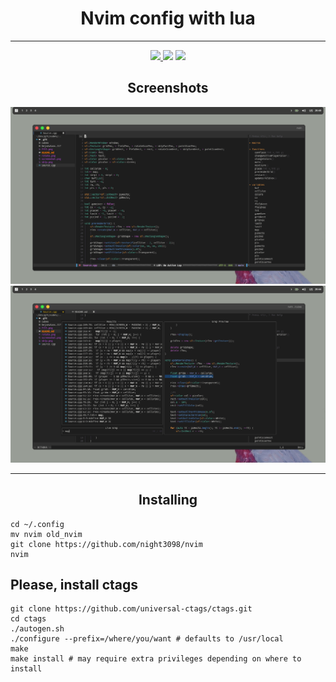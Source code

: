<h1 align="center">Nvim config with lua</h1>
<hr>
<div class="bages" align="center">
  <a href="https://github.com/Night3098/" target="_blank" rel="noreferrer"> <img src="https://img.shields.io/badge/Manjaro-35BF5C?style=for-the-badge&logo=Manjaro&logoColor=white"/> </a>
  <img src="https://img.shields.io/badge/NeoVim-%2357A143.svg?&style=for-the-badge&logo=vim&logoColor=white"/> </a>
  <img src="https://img.shields.io/badge/Lua-2C2D72?style=for-the-badge&logo=lua&logoColor=white"/> </a>
</div>

<h2 align="center">Screenshots</h2>

<div class="screenshots">
  <img src="screen.png" />
  <img src="screen2.png" />
</div>
<hr>
<h2 align="center">Installing</h2>

```
cd ~/.config
mv nvim old_nvim
git clone https://github.com/night3098/nvim
nvim
```

<h2>Please, install ctags</h2>

```
git clone https://github.com/universal-ctags/ctags.git
cd ctags
./autogen.sh
./configure --prefix=/where/you/want # defaults to /usr/local
make
make install # may require extra privileges depending on where to install
```
